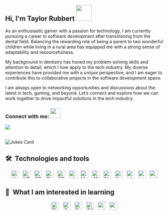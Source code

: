## Hi, I'm Taylor Rubbert <img src="https://media.giphy.com/media/VgCDAzcKvsR6OM0uWg/giphy.gif" height="50" />

As an enthusiastic gamer with a passion for technology, I am currently pursuing a career in software development after transitioning from the dental field. Balancing the rewarding role of being a parent to two wonderful children while living in a rural area has equipped me with a strong sense of adaptability and resourcefulness.

My background in dentistry has honed my problem-solving skills and attention to detail, which I now apply to the tech industry. My diverse experiences have provided me with a unique perspective, and I am eager to contribute this to collaborative projects in the software development space.

I am always open to networking opportunities and discussions about the latest in tech, gaming, and beyond. Let’s connect and explore how we can work together to drive impactful solutions in the tech industry.
  
### Connect with me: <img src="https://media.giphy.com/media/LnQjpWaON8nhr21vNW/giphy.gif" height="32">

 <a href="https://linkedin.com/in/taylorrubbert"><img src="https://img.shields.io/badge/linkedin-0077B5.svg?style=for-the-badge&logo=linkedin&logoColor=white"/></a>
<br />


<br>
<img src="https://readme-jokes.vercel.app/api" alt="Jokes Card"/>
&nbsp;
<br />

## 🛠  Technologies and tools

<p align="center">

<img src="https://img.shields.io/badge/javascript-%23323330.svg?style=for-the-badge&logo=javascript&logoColor=%23F7DF1E" alt="JavaScript logo" title="JavaScript" height="25" />
&nbsp;
<img src="https://img.shields.io/badge/html5-%23E34F26.svg?style=for-the-badge&logo=html5&logoColor=white" alt="HTML5 logo" title="HTML5" height="25" />
&nbsp;
<img src="https://img.shields.io/badge/css3-%231572B6.svg?style=for-the-badge&logo=css3&logoColor=white" alt="CSS3 logo" title="CSS3" height="25" />
&nbsp;
<img src="https://img.shields.io/badge/react-%2320232a.svg?style=for-the-badge&logo=react&logoColor=%2361DAFB" alt="React  logo" title="React" height="25" />
&nbsp;
<img src="https://img.shields.io/badge/ESLint-4B3263?style=for-the-badge&logo=eslint&logoColor=white" alt="ESLint logo" title="ESLint" height="25" />
&nbsp;
<img src="https://img.shields.io/badge/git-%23F05033.svg?style=for-the-badge&logo=git&logoColor=white" alt="git logo" title="git" height="25" />
&nbsp;
<img src="https://img.shields.io/badge/Visual%20Studio%20Code-0078d7.svg?style=for-the-badge&logo=visual-studio-code&logoColor=white" alt="Visual Studio Code logo" title="Visual Studio Code" height="25" />
&nbsp;
<img src="https://img.shields.io/badge/MongoDB-%234ea94b.svg?style=for-the-badge&logo=mongodb&logoColor=white" alt="MongoDB logo" title="MongoDB" height="25" />
&nbsp;
<img src="https://img.shields.io/badge/node.js-6DA55F?style=for-the-badge&logo=node.js&logoColor=white" alt="Node.js logo" title="Node.js" height="25" />
&nbsp;
<img src="https://img.shields.io/badge/figma-%23F24E1E.svg?style=for-the-badge&logo=figma&logoColor=white" alt="figma logo" title="Figma" height="25" />
&nbsp;
<img src="https://img.shields.io/badge/JWT-black?style=for-the-badge&logo=JSON%20web%20tokens" alt="JWT logo" title="JWT" height="25" />
&nbsp;
<img src="https://img.shields.io/badge/prettier-%23F7B93E.svg?style=for-the-badge&logo=prettier&logoColor=black" alt="prettier logo" title="prettier" height="25" />
&nbsp;
<img src="https://img.shields.io/badge/nginx-%23009639.svg?style=for-the-badge&logo=nginx&logoColor=white" alt="nginx logo" title="nginx" height="25" />
</p>

## 👾  What I am interested in learning

<p align="center">
<img src="https://img.shields.io/badge/blender-%23F5792A.svg?style=for-the-badge&logo=blender&logoColor=white" alt="Blender logo" title="blender" height="25" />
&nbsp;
<img src="https://img.shields.io/badge/SASS-hotpink.svg?style=for-the-badge&logo=SASS&logoColor=white" alt="Sass logo" title="sass" height="25" />
&nbsp;
<img src="https://img.shields.io/badge/c++-%2300599C.svg?style=for-the-badge&logo=c%2B%2B&logoColor=white" alt="C++ logo" title="C++" height="25" />
&nbsp;
<img src="https://img.shields.io/badge/c%23-%23239120.svg?style=for-the-badge&logo=csharp&logoColor=white" alt="C# logo" title="C#" height="25" />
&nbsp;
<img src="https://img.shields.io/badge/python-3670A0?style=for-the-badge&logo=python&logoColor=ffdd54" alt="python logo" title="python" height="25" />
&nbsp;
<img src="https://img.shields.io/badge/ruby-%23CC342D.svg?style=for-the-badge&logo=ruby&logoColor=white" alt="ruby logo" title="ruby" height="25" />
</p>

